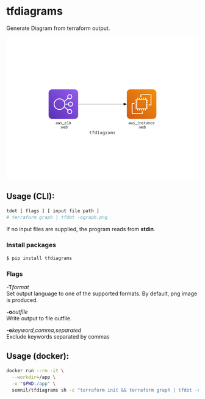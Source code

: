 # tfdiagrams

Generate Diagram from terraform output.

![](example/count/graph.png)

## Usage (CLI):

```bash
tdot [ flags ] [ input file path ]
# terraform graph | tfdot -ograph.png
```

If no input files are supplied, the program reads from **stdin**.

### Install packages

```bash
$ pip install tfdiagrams
```

### Flags

**-T***format*  
Set output language to one of the supported formats. By default, png image is produced.

**-o***outfile*  
Write output to file outfile.

**-e***keyword,comma,separated*  
Exclude keywords separated by commas

## Usage (docker):
```bash
docker run --rm -it \
  --workdir=/app \
  -v "$PWD:/app" \
  semnil/tfdiagrams sh -c "terraform init && terraform graph | tfdot -ograph.png"
```
